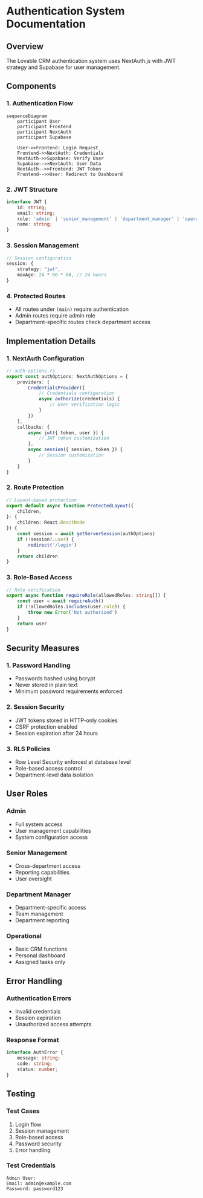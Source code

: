 # Authentication System Documentation

## Overview
The Lovable CRM authentication system uses NextAuth.js with JWT strategy and Supabase for user management.

## Components

### 1. Authentication Flow
```mermaid
sequenceDiagram
    participant User
    participant Frontend
    participant NextAuth
    participant Supabase
    
    User->>Frontend: Login Request
    Frontend->>NextAuth: Credentials
    NextAuth->>Supabase: Verify User
    Supabase-->>NextAuth: User Data
    NextAuth-->>Frontend: JWT Token
    Frontend-->>User: Redirect to Dashboard
```

### 2. JWT Structure
```typescript
interface JWT {
    id: string;
    email: string;
    role: 'admin' | 'senior_management' | 'department_manager' | 'operational';
    name: string;
}
```

### 3. Session Management
```typescript
// Session configuration
session: {
    strategy: "jwt",
    maxAge: 24 * 60 * 60, // 24 hours
}
```

### 4. Protected Routes
- All routes under `(main)` require authentication
- Admin routes require admin role
- Department-specific routes check department access

## Implementation Details

### 1. NextAuth Configuration
```typescript
// auth-options.ts
export const authOptions: NextAuthOptions = {
    providers: [
        CredentialsProvider({
            // Credentials configuration
            async authorize(credentials) {
                // User verification logic
            }
        })
    ],
    callbacks: {
        async jwt({ token, user }) {
            // JWT token customization
        },
        async session({ session, token }) {
            // Session customization
        }
    }
}
```

### 2. Route Protection
```typescript
// Layout-based protection
export default async function ProtectedLayout({
    children,
}: {
    children: React.ReactNode
}) {
    const session = await getServerSession(authOptions)
    if (!session?.user) {
        redirect('/login')
    }
    return children
}
```

### 3. Role-Based Access
```typescript
// Role verification
export async function requireRole(allowedRoles: string[]) {
    const user = await requireAuth()
    if (!allowedRoles.includes(user.role)) {
        throw new Error('Not authorized')
    }
    return user
}
```

## Security Measures

### 1. Password Handling
- Passwords hashed using bcrypt
- Never stored in plain text
- Minimum password requirements enforced

### 2. Session Security
- JWT tokens stored in HTTP-only cookies
- CSRF protection enabled
- Session expiration after 24 hours

### 3. RLS Policies
- Row Level Security enforced at database level
- Role-based access control
- Department-level data isolation

## User Roles

### Admin
- Full system access
- User management capabilities
- System configuration access

### Senior Management
- Cross-department access
- Reporting capabilities
- User oversight

### Department Manager
- Department-specific access
- Team management
- Department reporting

### Operational
- Basic CRM functions
- Personal dashboard
- Assigned tasks only

## Error Handling

### Authentication Errors
- Invalid credentials
- Session expiration
- Unauthorized access attempts

### Response Format
```typescript
interface AuthError {
    message: string;
    code: string;
    status: number;
}
```

## Testing

### Test Cases
1. Login flow
2. Session management
3. Role-based access
4. Password security
5. Error handling

### Test Credentials
```
Admin User:
Email: admin@example.com
Password: password123
```
